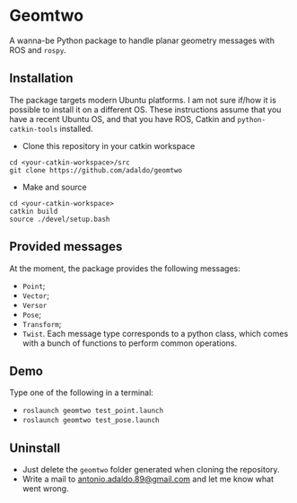 # Geomtwo
A wanna-be Python package to handle planar geometry messages with ROS and `rospy`.

## Installation
The package targets modern Ubuntu platforms.
I am not sure if/how it is possible to install it on a different OS.
These instructions assume that you have a recent Ubuntu OS, and that you have ROS, Catkin and `python-catkin-tools` installed.

- Clone this repository in your catkin workspace
```
cd <your-catkin-workspace>/src
git clone https://github.com/adaldo/geomtwo
```
- Make and source
```
cd <your-catkin-workspace>
catkin build
source ./devel/setup.bash
```

## Provided messages
At the moment, the package provides the following messages:
- `Point`;
- `Vector`;
- `Versor`
- `Pose`;
- `Transform`;
- `Twist`.
Each message type corresponds to a python class, which comes with a bunch of functions to perform common operations.

## Demo
Type one of the following in a terminal:
- `roslaunch geomtwo test_point.launch`
- `roslaunch geomtwo test_pose.launch`

## Uninstall
- Just delete the `geomtwo` folder generated when cloning the repository.
- Write a mail to antonio.adaldo.89@gmail.com and let me know what went wrong.
